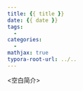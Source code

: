 ```yaml
---
title: {{ title }}
date: {{ date }}
tags:
  - 
categories:
  - 
mathjax: true
typora-root-url: ../..
---
```

<空白简介>
<!--more-->